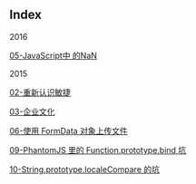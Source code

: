 Index
---
2016

[05-JavaScript中 的NaN](https://github.com/Agreal/blogs/blob/master/2016/05-JavaScript%E4%B8%AD%E7%9A%84NaN.md)

2015

[02-重新认识敏捷](https://github.com/Agreal/blogs/blob/master/2015/02-%E9%87%8D%E6%96%B0%E8%AE%A4%E8%AF%86%E6%95%8F%E6%8D%B7.md)

[03-企业文化](https://github.com/Agreal/blogs/blob/master/2015/03-%E4%BC%81%E4%B8%9A%E6%96%87%E5%8C%96.md)

[06-使用 FormData 对象上传文件](https://github.com/Agreal/blogs/blob/master/2015/06-%E4%BD%BF%E7%94%A8FormData%E5%AF%B9%E8%B1%A1%E4%B8%8A%E4%BC%A0%E6%96%87%E4%BB%B6.md)

[09-PhantomJS 里的 Function.prototype.bind 坑](https://github.com/Agreal/blogs/blob/master/2015/09-PhantomJS%E9%87%8C%E7%9A%84Function.prototype.bind%E5%9D%91.md)

[10-String.prototype.localeCompare 的坑](https://github.com/Agreal/blogs/blob/master/2015/10-String.prototype.localeCompare%E7%9A%84%E5%9D%91.md)